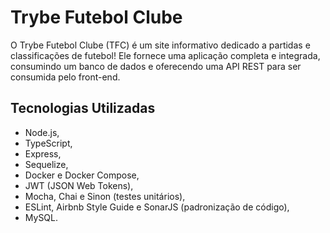 # Trybe Futebol Clube

O Trybe Futebol Clube (TFC) é um site informativo dedicado a partidas e classificações de futebol! Ele fornece uma aplicação completa e integrada, consumindo um banco de dados e oferecendo uma API REST para ser consumida pelo front-end.

## Tecnologias Utilizadas

- Node.js,
- TypeScript,
- Express,
- Sequelize,
- Docker e Docker Compose,
- JWT (JSON Web Tokens),
- Mocha, Chai e Sinon (testes unitários),
- ESLint, Airbnb Style Guide e SonarJS (padronização de código),
- MySQL.
